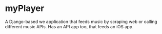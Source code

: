 # myPlayer
A Django-based we application that feeds music by scraping web or calling different music APIs. Has an API app too, that feeds an iOS app.
